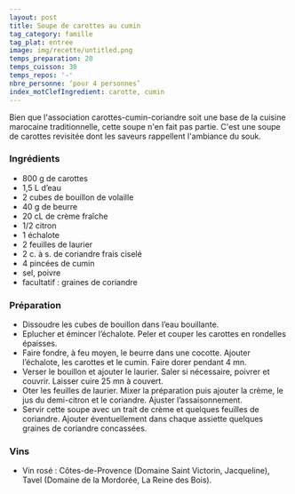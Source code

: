 ```yaml
---
layout: post
title: Soupe de carottes au cumin
tag_category: famille
tag_plat: entree
image: img/recette/untitled.png
temps_preparation: 20
temps_cuisson: 30
temps_repos: '-'
nbre_personne: ‘pour 4 personnes’
index_motClefIngredient: carotte, cumin
---
```

Bien que l'association carottes-cumin-coriandre soit une base de la cuisine marocaine traditionnelle, cette soupe n'en fait pas partie. C'est une soupe de carottes revisitée dont les saveurs rappellent l'ambiance du souk.

### Ingrédients
* 800 g de carottes
* 1,5 L d’eau
* 2 cubes de bouillon de volaille
* 40 g de beurre
* 20 cL de crème fraîche
* 1/2 citron
* 1 échalote
* 2 feuilles de laurier
* 2 c. à s. de coriandre frais ciselé
* 4 pincées de cumin  
* sel, poivre
* facultatif : graines de coriandre

### Préparation
* Dissoudre les cubes de bouillon dans l’eau bouillante.
* Eplucher et émincer l’échalote. Peler et couper les carottes en rondelles épaisses.
* Faire fondre, à feu moyen, le beurre dans une cocotte. Ajouter l’échalote, les carottes et le cumin. Faire dorer pendant 4 mn.
* Verser le bouillon et ajouter le laurier. Saler si nécessaire, poivrer et couvrir. Laisser cuire 25 mn à couvert.
* Oter les feuilles de laurier. Mixer la préparation puis ajouter la crème, le jus du demi-citron et le coriandre. Ajuster l’assaisonnement.
* Servir cette soupe avec un trait de crème et quelques feuilles de coriandre. Ajouter éventuellement dans chaque assiette quelques graines de coriandre concassées.

### Vins
* Vin rosé : Côtes-de-Provence (Domaine Saint Victorin, Jacqueline), Tavel (Domaine de la Mordorée, La Reine des Bois).
